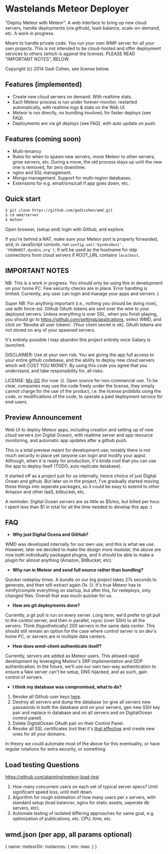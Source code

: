 # Wastelands Meteor Deployer

"Deploy Meteor with Meteor".  A web interface to bring up new cloud
servers, handle deployments (via github), load-balance,
scale-on-demand, etc.  A work in progress.

Meant to handle private code.  You run your own WMP server for all
your own projects.  This is not intended to be cloud-hosted and offer
deployment services to others (which is against the license).
PLEASE READ "IMPORTANT NOTES", BELOW.

Copyright (c) 2014 Gadi Cohen, see license below.

## Features (implemented)

* Create new cloud servers on demand.  With realtime stats.
* Each Meteor process is run under forever-monitor, restarted
automatically, with realtime logs & stats on the Web UI.
* Meteor is run directly, no bundling involved, for faster deploys
(see FAQ).
* Deployments are via git deploys (see FAQ), with auto update on
push.

## Features (coming soon)

* Multi-tenancy
* Rules for when to spawn new servers, move Meteor to other servers, grow
servers, etc.  During a move, the old process stays up until the new one
is removed, for zero downtime.
* nginx and SSL management.
* Mongo management.  Support for multi-region databases.
* Extensions for e.g. email/sms/call if app goes down, etc.

## Quick start

```bash
$ git clone https://github.com/gadicohen/wmd.git
$ cd wmd/server
$ meteor
```

Open browser, (setup and) login with Github, and explore.

If you're behind a NAT, make sure your Meteor port is properly
forwarded, and, in JavaScript console, run `config.set('dyndnsHost', 'YOURHOST.dyndns.org')`;  It will be used as the hostname for ddp
connections from cloud servers if ROOT_URL contains `localhost`.

## IMPORTANT NOTES

NB: This is a work in progress.  You should only be using this in
development on your home PC.  Few security checks are in place.  Error
handling is limited.  Currently, any user can login and manage your
apps and servers :)

Super NB: For anything important (i.e., nothing you should be doing
now), use with force-ssl.  Github OAuth tokens are sent over the wire
to your deployed servers.  Unless everything is over SSL, when you
finish playing, you should go to https://github.com/settings/applications,
select WMD, and click on 'Revoke all user tokens'.  (Your client
secret is ok).  OAuth tokens are not stored on any of your spawned
servers.

It's entirely possible I may abandon this project entirely once
Galaxy is launched.

DISCLAIMER: Use at your own risk.  You are giving the app full access
to your entire github codebase, and the ability to deploy new cloud
servers which will COST YOU MONEY.  By using this code you agree that
you understand, and take responsibility for, all risks.

LICENSE: [Ms-SS](http://directory.fsf.org/wiki/License:Ms-SS)
(for now :)).  Open source for non-commercial use.
To be clear, companies may use the code freely under the license,
they simply cannot charge for the use of the product, i.e. the
license probibits using the code, or modifications of the code,
to operate a paid deployment service for end-users.

## Preview Announcement

Web UI to deploy Meteor apps, including creation and setting up of
new cloud servers (on Digital Ocean), with realtime server and app
resource monitoring, and automatic app updates after a github push.

This is a total preview meant for development use; notably there is
not much security in place yet (anyone can login and modify your apps).
Although, when it is ready for production, it's kinda cool that you
can use the app to deploy itself (TODO, auto replicate database).

It started off as a project just for us internally, hence choice of
just Digital Ocean and github.  But later on in the project, I've
gradually started moving these things into seperate packages, so
it could be easy to extend to other Amazon and other IaaS, bitbucket,
etc.

A reminder: Digital Ocean servers are as little as $5/mo, but
billed per hour.  I spent less than $1 in total for all the time
needed to develop this app :)

## FAQ

* **Why just Digital Ocena and GitHub?**

WMD was developed internally for our own use, and this is what we
use.  However, later we decided to make the design more modular,
the above are now both individually packaged plugins, and it should
be able to make a plugin for almost anything (Amazon, BitBucket,
etc).

* **Why run in Meteor and send full source rather than bundling?**

Quicker redeploy times.  A bundle on our big project takes 27s
seconds to generate, and then still extract again (1s :)).  It's
true Meteor has to minify/compile everything on startup, but after
this, for redeploys, only changed files.  Overall that was much
quicker for us.

* **How are git deployments done?**

Currently, a git pull is run on every server.  Long term, we'd
prefer to git pull to the control server, and then in parallel,
rsync (over SSH) to all the servers.  Think (hypothetically)
200 servers in the same data center.  This should still remain
an option for the case where control server is on dev's home
PC, or servers are in multiple data centers.

* **How does wmd-client authenticate itself?**

Currently, servers are added as Meteor users.  This allowed
rapid development by leveraging Meteor's SRP implementation
and DDP authentication.  In the future, we'll use our own
two-way authentication to ensure a fake server can't be setup,
DNS hijacked, and as such, gain control of servers.

* **I think my database was compromised, what to do?**

1. Revoke all Github user keys [here](https://github.com/settings/applications).
1. Destroy all servers and dump the database (or give all servers new
passwords in both the database and on your servers, gen new SSH key
pair and replace in database and on all servers and on DigitalOcean
control panel).
1. Delete DigitalOcean OAuth pair on their Control Panel.
1. Revoke all SSL certificates (not that it's
[that effective](http://news.netcraft.com/archives/2013/05/13/how-certificate-revocation-doesnt-work-in-practice.html) and create new ones 
for all your domains.

In theory we could automate most of the above for this eventuality,
or have regular rotations for extra security, or something.

## Load testing Questions

https://github.com/alanning/meteor-load-test

1. How many concurrent users on each set of typical server specs?
Until significant speed loss, until melt down.
1. Algorithm for rough estimation of how many users per *x* servers,
with standard setup (load balancer, nginx for static assets, seperate
db servers, etc).
1. Automate testing of isolated differing approaches for same goal,
e.g. optimization of publications, etc.  CPU, time, etc.

## wmd.json (per app, all params optional)

{
	name:
	meteorDir:
	instances: {
		min:
		max:
	}
}
